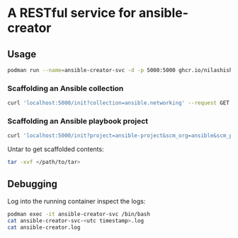 # A RESTful service for ansible-creator

## Usage

```bash
podman run --name=ansible-creator-svc -d -p 5000:5000 ghcr.io/nilashishc/ansible-creator-service:latest
```

### Scaffolding an Ansible collection

```bash
curl 'localhost:5000/init?collection=ansible.networking' --request GET --output testns-testorg.tar
```

### Scaffolding an Ansible playbook project

```bash
curl 'localhost:5000/init?project=ansible-project&scm_org=ansible&scm_project=devops' --request GET --output ansible-devops-project.tar
```

Untar to get scaffolded contents:

```bash
tar -xvf </path/to/tar>
```

## Debugging

Log into the running container inspect the logs:

```bash
podman exec -it ansible-creator-svc /bin/bash
cat ansible-creator-svc-<utc timestamp>.log
cat ansible-creator.log
```
